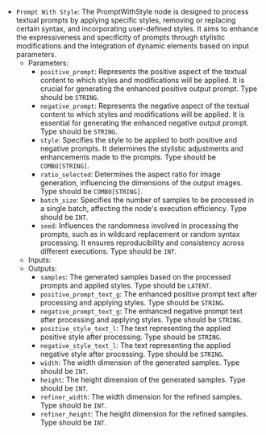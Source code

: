 - `Prompt With Style`: The PromptWithStyle node is designed to process textual prompts by applying specific styles, removing or replacing certain syntax, and incorporating user-defined styles. It aims to enhance the expressiveness and specificity of prompts through stylistic modifications and the integration of dynamic elements based on input parameters.
    - Parameters:
        - `positive_prompt`: Represents the positive aspect of the textual content to which styles and modifications will be applied. It is crucial for generating the enhanced positive output prompt. Type should be `STRING`.
        - `negative_prompt`: Represents the negative aspect of the textual content to which styles and modifications will be applied. It is essential for generating the enhanced negative output prompt. Type should be `STRING`.
        - `style`: Specifies the style to be applied to both positive and negative prompts. It determines the stylistic adjustments and enhancements made to the prompts. Type should be `COMBO[STRING]`.
        - `ratio_selected`: Determines the aspect ratio for image generation, influencing the dimensions of the output images. Type should be `COMBO[STRING]`.
        - `batch_size`: Specifies the number of samples to be processed in a single batch, affecting the node's execution efficiency. Type should be `INT`.
        - `seed`: Influences the randomness involved in processing the prompts, such as in wildcard replacement or random syntax processing. It ensures reproducibility and consistency across different executions. Type should be `INT`.
    - Inputs:
    - Outputs:
        - `samples`: The generated samples based on the processed prompts and applied styles. Type should be `LATENT`.
        - `positive_prompt_text_g`: The enhanced positive prompt text after processing and applying styles. Type should be `STRING`.
        - `negative_prompt_text_g`: The enhanced negative prompt text after processing and applying styles. Type should be `STRING`.
        - `positive_style_text_l`: The text representing the applied positive style after processing. Type should be `STRING`.
        - `negative_style_text_l`: The text representing the applied negative style after processing. Type should be `STRING`.
        - `width`: The width dimension of the generated samples. Type should be `INT`.
        - `height`: The height dimension of the generated samples. Type should be `INT`.
        - `refiner_width`: The width dimension for the refined samples. Type should be `INT`.
        - `refiner_height`: The height dimension for the refined samples. Type should be `INT`.
